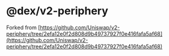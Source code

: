 # @dex/v2-periphery

Forked from
[https://github.com/Uniswap/v2-periphery/tree/2efa12e0f2d808d9b49737927f0e416fafa5af68](https://github.com/Uniswap/v2-periphery/tree/2efa12e0f2d808d9b49737927f0e416fafa5af68)
